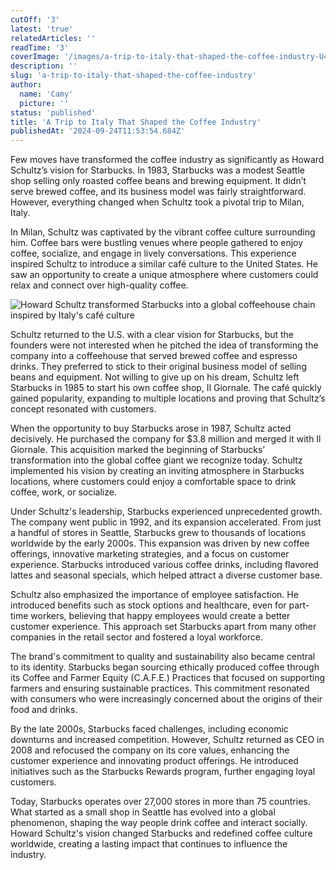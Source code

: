 ```yaml
---
cutOff: '3'
latest: 'true'
relatedArticles: ''
readTime: '3'
coverImage: '/images/a-trip-to-italy-that-shaped-the-coffee-industry-U4ND.webp'
description: ''
slug: 'a-trip-to-italy-that-shaped-the-coffee-industry'
author:
  name: 'Camy'
  picture: ''
status: 'published'
title: 'A Trip to Italy That Shaped the Coffee Industry'
publishedAt: '2024-09-24T11:53:54.684Z'
---
```


Few moves have transformed the coffee industry as significantly as Howard Schultz’s vision for Starbucks. In 1983, Starbucks was a modest Seattle shop selling only roasted coffee beans and brewing equipment. It didn’t serve brewed coffee, and its business model was fairly straightforward. However, everything changed when Schultz took a pivotal trip to Milan, Italy.

In Milan, Schultz was captivated by the vibrant coffee culture surrounding him. Coffee bars were bustling venues where people gathered to enjoy coffee, socialize, and engage in lively conversations. This experience inspired Schultz to introduce a similar café culture to the United States. He saw an opportunity to create a unique atmosphere where customers could relax and connect over high-quality coffee.

![Howard Schultz transformed Starbucks into a global coffeehouse chain inspired by Italy's café culture](/images/a-trip-to-italy-that-shaped-the-coffee-industry-k5ND.webp)

Schultz returned to the U.S. with a clear vision for Starbucks, but the founders were not interested when he pitched the idea of transforming the company into a coffeehouse that served brewed coffee and espresso drinks. They preferred to stick to their original business model of selling beans and equipment. Not willing to give up on his dream, Schultz left Starbucks in 1985 to start his own coffee shop, Il Giornale. The café quickly gained popularity, expanding to multiple locations and proving that Schultz’s concept resonated with customers.

When the opportunity to buy Starbucks arose in 1987, Schultz acted decisively. He purchased the company for $3.8 million and merged it with Il Giornale. This acquisition marked the beginning of Starbucks’ transformation into the global coffee giant we recognize today. Schultz implemented his vision by creating an inviting atmosphere in Starbucks locations, where customers could enjoy a comfortable space to drink coffee, work, or socialize.

Under Schultz's leadership, Starbucks experienced unprecedented growth. The company went public in 1992, and its expansion accelerated. From just a handful of stores in Seattle, Starbucks grew to thousands of locations worldwide by the early 2000s. This expansion was driven by new coffee offerings, innovative marketing strategies, and a focus on customer experience. Starbucks introduced various coffee drinks, including flavored lattes and seasonal specials, which helped attract a diverse customer base.

Schultz also emphasized the importance of employee satisfaction. He introduced benefits such as stock options and healthcare, even for part-time workers, believing that happy employees would create a better customer experience. This approach set Starbucks apart from many other companies in the retail sector and fostered a loyal workforce.

The brand's commitment to quality and sustainability also became central to its identity. Starbucks began sourcing ethically produced coffee through its Coffee and Farmer Equity (C.A.F.E.) Practices that focused on supporting farmers and ensuring sustainable practices. This commitment resonated with consumers who were increasingly concerned about the origins of their food and drinks.

By the late 2000s, Starbucks faced challenges, including economic downturns and increased competition. However, Schultz returned as CEO in 2008 and refocused the company on its core values, enhancing the customer experience and innovating product offerings. He introduced initiatives such as the Starbucks Rewards program, further engaging loyal customers.

Today, Starbucks operates over 27,000 stores in more than 75 countries. What started as a small shop in Seattle has evolved into a global phenomenon, shaping the way people drink coffee and interact socially. Howard Schultz's vision changed Starbucks and redefined coffee culture worldwide, creating a lasting impact that continues to influence the industry.